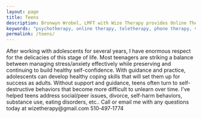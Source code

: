 ```yaml
---
layout: page
title: Teens
description: Bronwyn Wrobel, LMFT with Wize Therapy provides Online Therapy & Online Counseling using phone, email and video chat to support Teens Teenagers and Adolescents to build confidence, manage stress and deal with anxiety and depression. 
keywords: "psychotherapy, online therapy, teletherapy, phone therapy, video chat"
permalink: /teens/
---
```

<p class="text-justify">
After working with adolescents for several years, I have enormous respect for the delicacies of this stage of life. Most teenagers are striking a balance between managing stress/anxiety effectively while preserving and continuing to build healthy self-confidence. With guidance and practice, adolescents can develop healthy coping skills that will set them up for success as adults. Without support and guidance, teens often turn to self-destructive behaviors that become more difficult to unlearn over time. I've helped teens address social/peer issues, divorce, self-harm behaviors, substance use, eating disorders, etc.. Call or email me with any questions today at wizetherapy@gmail.com 510&#8209;497&#8209;1774
</p>

